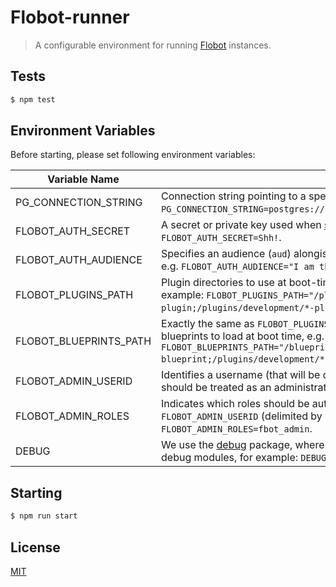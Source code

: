 # Flobot-runner
> A configurable environment for running [Flobot](http://www.flobotjs.io) instances.

## <a name="tests"></a>Tests
```bash
$ npm test
```

## Environment Variables

Before starting, please set following environment variables:

| Variable Name          | Description |
| ---------------------- | ----------- |
| PG_CONNECTION_STRING   |  Connection string pointing to a specific PostgreSQL database, e.g. `PG_CONNECTION_STRING=postgres://postgres:postgres@localhost:5432/my_test_db`. | 
| FLOBOT_AUTH_SECRET     |  A secret or private key used when [signing JWT Tokens](https://www.npmjs.com/package/jsonwebtoken#jwtsignpayload-secretorprivatekey-options-callback). For example `FLOBOT_AUTH_SECRET=Shh!`. |
| FLOBOT_AUTH_AUDIENCE   |  Specifies an audience (`aud`) alongisde `FLOBOT_AUTH_SECRET` when signing a JWT, e.g. `FLOBOT_AUTH_AUDIENCE="I am the audience!".` 
| FLOBOT_PLUGINS_PATH    |  Plugin directories to use at boot-time, `;` delimited if multiple sources. For example: `FLOBOT_PLUGINS_PATH="/plugins/production/*-plugin;/plugins/development/*-plugin"`. |
| FLOBOT_BLUEPRINTS_PATH |  Exactly the same as `FLOBOT_PLUGINS_PATH`, but used to specifiy the location(s) of blueprints to load at boot time, e.g. `FLOBOT_BLUEPRINTS_PATH="/blueprints/production/*-blueprint;/plugins/development/*-blueprint"`. |
| FLOBOT_ADMIN_USERID    |  Identifies a username (that will be decoded from incoming JWT tokens) which should be treated as an administrator. For example: `FLOBOT_ADMIN_USERID=bigboss`.|
| FLOBOT_ADMIN_ROLES     |  Indicates which roles should be automatically granted to the user identified by `FLOBOT_ADMIN_USERID` (delimited by `,`). For example: `FLOBOT_ADMIN_ROLES=fbot_admin`. |
| DEBUG                  |  We use the [debug](https://www.npmjs.com/package/debug) package, where Flobot plugin and state names equate to debug modules, for example: `DEBUG=flobot,processingCscFiles,-express`.

## Starting 

```bash
$ npm run start
```

## <a name="license"></a>License
[MIT](https://github.com/wmfs/flobot-runner/blob/master/LICENSE)
